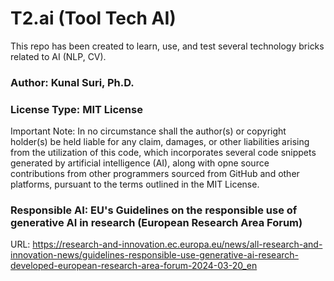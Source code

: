 # T2.ai (Tool Tech AI)
This repo has been created to learn, use, and test several technology bricks related to AI (NLP, CV).

### Author:           Kunal Suri, Ph.D.

### License Type:     MIT License
Important Note:   In no circumstance shall the author(s) or copyright holder(s) be held liable for any claim, damages, or other liabilities arising from the utilization of this code, which incorporates several code snippets generated by artificial intelligence (AI), along with opne source contributions from other programmers sourced from GitHub and other platforms, pursuant to the terms outlined in the MIT License.

### Responsible AI:   EU's Guidelines on the responsible use of generative AI in research (European Research Area Forum) 
URL: https://research-and-innovation.ec.europa.eu/news/all-research-and-innovation-news/guidelines-responsible-use-generative-ai-research-developed-european-research-area-forum-2024-03-20_en
